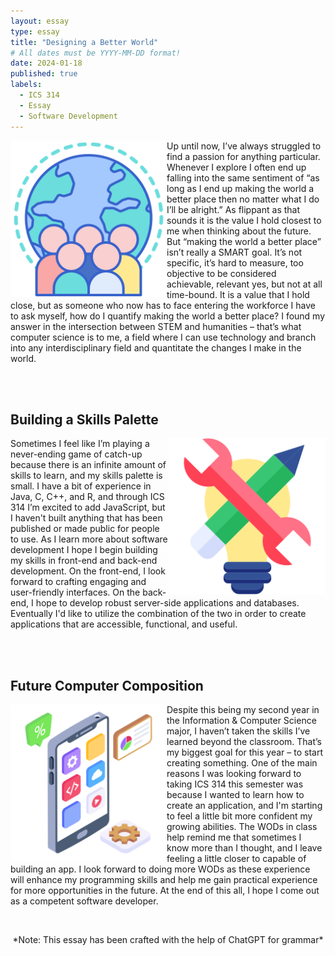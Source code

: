 ```yaml
---
layout: essay
type: essay
title: "Designing a Better World"
# All dates must be YYYY-MM-DD format!
date: 2024-01-18
published: true
labels:
  - ICS 314
  - Essay
  - Software Development
---
```


  <img align="left" width = "250" src="../img/essay_pics/designindevelopment/designindevelopment_1.png">

Up until now, I’ve always struggled to find a passion for anything particular. Whenever I explore I often end up falling into the same sentiment of “as long as I end up making the world a better place then no matter what I do I’ll be alright.” As flippant as that sounds it is the value I hold closest to me when thinking about the future. But “making the world a better place” isn’t really a SMART goal. It’s not specific, it’s hard to measure, too objective to be considered achievable, relevant yes, but not at all time-bound. It is a value that I hold close, but as someone who now has to face entering the workforce I have to ask myself, how do I quantify making the world a better place? I found my answer in the intersection between STEM and humanities – that’s what  computer science is to me, a field where I can use technology and branch into any interdisciplinary field and quantitate the changes I make in the world.
</div>

<br>

<br>
  
## Building a Skills Palette

<img align="right" width = "250" src="../img/essay_pics/designindevelopment/designindevelopment_2.png">

Sometimes I feel like I’m playing a never-ending game of catch-up because there is an infinite amount of skills to learn, and my skills palette is small. I have a bit of experience in Java, C, C++, and R, and through ICS 314 I’m excited to add JavaScript, but I haven't built anything that has been published or made public for people to use. As I learn more about software development I hope I begin building my skills in front-end and back-end development. On the front-end, I look forward to crafting engaging and user-friendly interfaces. On the back-end, I hope to develop robust server-side applications and databases. Eventually I'd like to utilize the combination of the two in order to create applications that are accessible, functional, and useful.

<br>

<br>

## Future Computer Composition

<img align="left" width = "250" src="../img/essay_pics/designindevelopment/desginindevelopment_3.png">

Despite this being my second year in the Information & Computer Science major, I haven’t taken the skills I’ve learned beyond the classroom. That’s my biggest goal for this year – to start creating something. One of the main reasons I was looking forward to taking ICS 314 this semester was because I wanted to learn how to create an application, and I'm starting to feel a little bit more confident my growing abilities. The WODs in class help remind me that sometimes I know more than I thought, and I leave feeling a little closer to capable of building an app. I look forward to doing more WODs as these experience will enhance my programming skills and help me gain practical experience for more opportunities in the future. At the end of this all, I hope I come out as a competent software developer.

<br>
<p align="center">
*Note: This essay has been crafted with the help of ChatGPT for grammar*


